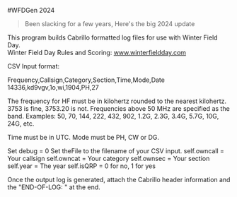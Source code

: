 #WFDGen 2024
>Been slacking for a few years, Here's the big 2024 update

This program builds Cabrillo formatted log files for use with Winter Field Day.  
Winter Field Day Rules and Scoring: www.winterfieldday.com

CSV Input format:

Frequency,Callsign,Category,Section,Time,Mode,Date
14336,kd9vgv,1o,wi,1904,PH,27

The frequency for HF must be in kilohertz rounded to the nearest kilohertz. 3753 is fine, 3753.20 is not. Frequencies above 50 MHz are specified as the band. Examples: 50, 70, 144, 222, 432, 902, 1.2G, 2.3G, 3.4G, 5.7G, 10G, 24G, etc.

Time must be in UTC.
Mode must be PH, CW or DG.

Set debug = 0
Set theFile to the filename of your CSV input.
self.owncall = Your callsign
self.owncat = Your category
self.ownsec = Your section
self.year = The year
self.isQRP = 0 for no, 1 for yes

Once the output log is generated, attach the Cabrillo header information and the "END-OF-LOG: " at the end.

